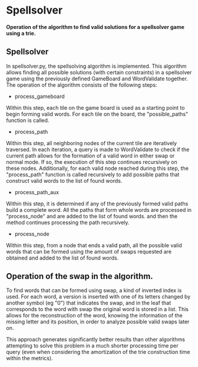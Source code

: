 # Spellsolver

#### Operation of the algorithm to find valid solutions for a spellsolver game using a trie.

## Spellsolver

In spellsolver.py, the spellsolving algorithm is implemented. This algorithm allows finding all possible solutions (with
certain constraints) in a spellsolver game using the previously defined GameBoard and WordValidate together. The
operation of the algorithm consists of the following steps:

- process_gameboard

Within this step, each tile on the game board is used as a starting point to begin forming valid words. For each tile on
the board, the "possible_paths" function is called.

- process_path

Within this step, all neighboring nodes of the current tile are iteratively traversed. In each iteration, a query is
made to WordValidate to check if the current path allows for the formation of a valid word in either swap or normal
mode. If so, the execution of this step continues recursively on these nodes. Additionally, for each valid node reached
during this step, the "process_path" function is called recursively to add possible paths that construct valid words to
the list of found words.

- process_path_aux

Within this step, it is determined if any of the previously formed valid paths build a complete word. All the paths that
form whole words are processed in "process_node" and are added to the list of found words. and then the method continues
processing the path recursively.

- process_node

Within this step, from a node that ends a valid path, all the possible valid words that can be formed using the amount
of swaps requested are obtained and added to the list of found words.

## Operation of the swap in the algorithm.

To find words that can be formed using swap, a kind of inverted index is used. For each word, a version is inserted with
one of its letters changed by another symbol (eg "0") that indicates the swap, and in the leaf that corresponds to the
word with swap the original word is stored in a list. This allows for the reconstruction of the word, knowing the
information of the missing letter and its position, in order to analyze possible valid swaps later on.

This approach generates significantly better results than other algorithms attempting to solve this problem in a much
shorter processing time per query (even when considering the amortization of the trie construction time within the
metrics).
